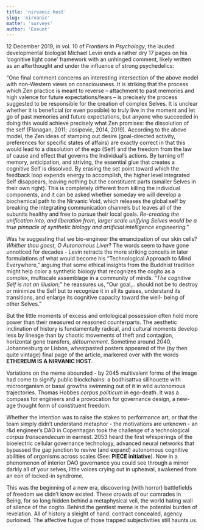 ```yaml
---
title: 'nirvanic host'
slug: 'nirvanic'
matter: 'surveys'
author: 'Exeunt'
---
```


12 December 2019, in vol. 10 of *Frontiers in Psychology*, the lauded developmental biologist Michael Levin ends a rather dry 17 pages on his ‘cognitive light cone’ framework with an unhinged comment, likely written as an afterthought and under the influence of strong psychedelics:

“One final comment concerns an interesting intersection of the above model with non-Western views on consciousness. It is striking that the process which Zen practice is meant to reverse – attachment to past memories and high valence for future expectations/fears – is precisely the process suggested to be responsible for the creation of complex Selves. It is unclear whether it is beneficial (or even possible) to truly live in the moment and let go of past memories and future expectations, but anyone who succeeded in doing this would achieve precisely what Zen promises: the dissolution of the self (Flanagan, 2011; Josipovic, 2014, 2019). According to the above model, the Zen ideas of stamping out desire (goal-directed activity, preferences for specific states of affairs) are exactly correct in that this would lead to a dissolution of the ego (Self) and the freedom from the law of cause and effect that governs the Individual’s actions. By turning off memory, anticipation, and striving, the essential glue that creates a cognitive Self is dissolved. By erasing the set point toward which the feedback loop expends energy to accomplish, the higher level integrated Self disappears, leaving nothing but the constituent parts (smaller Selves in their own right). This is completely different from killing the individual components, and it can be asked whether someday we will develop a biochemical path to the Nirvanic Void, which releases the global self by breaking the integrating communication channels but leaves all of the subunits healthy and free to pursue their local goals. *Re-creating the unification into, and liberation from, larger scale unifying Selves would be a true pinnacle of synthetic biology and artificial intelligence engineering*.”

Was he suggesting that we bio-engineer the emancipation of our skin cells? *Whither thou goest, O Autonomous Liver*? The words seem to have gone unnoticed for decades - Levin retracts the more striking conceits in later formulations of what would become his “Technological Approach to Mind Everywhere,” arguing that some ethical insights from the Buddhist tradition might help color a synthetic biology that recognizes the cogito as a complex, multiscale assemblage in a community of minds. “*The cognitive Self is not an illusion*;” he reassures us, “Our goal,.. should not be to destroy or minimize the Self but to recognize it in all its guises, understand its transitions, and enlarge its cognitive capacity toward the well- being of other Selves.”

But the little moments of excess and ontological possession often hold more power than their measured or reasoned counterparts. The aesthetic inclination of history is fundamentally radical, and cultural moments develop less by lineage than by chaotic movements of theft and contagion, horizontal gene transfers, *détournement*. Sometime around 2040, Johannesburg or Lisbon, wheatpasted posters appeared of the (by then quite vintage) final page of the article, markered over with the words **ETHEREUM IS A NIRVANIC HOST**.  

Variations on the meme abounded - by 2045 multivalent forms of the image had come to signify public blockchains: a bodhisattva sillhouette with microorganism or basal growths swimming out of it in wild autonomous trajectories. Thomas Hobbes *corpus politicum* in ego-death. It was a compass for engineers and a provocation for governance design, a new-age thought form of constituent freedom.

Whether the intention was to raise the stakes to performance art, or that the team simply didn’t understand metaphor - the motivations are unknown - an r&d engineer’s DAO in Copenhagan took the challenge of a technological *corpus transcendecum* in earnest. 2053 heard the first whisperings of the bioelectric cellular governance technology, advanced neural networks that bypassed the gap junction to revive (and expand) autonomous cognitive abilities of organisms across scales (See: **PIECE initiative**). Now in a phenomenon of interior DAO governance you could see through a mirror darkly all of your selves, little voices crying out in upheaval, awakened from an eon of locked-in syndrome. 

This was the beginning of a new era, discovering (with horror) battlefields of freedom we didn’t know existed. These crowds of our comrades in Being, for so long hidden behind a metaphysical veil, the world hating wall of silence of the cogito. Behind the gentlest meme is the potential burden of revelation. All of history a sleight of hand: contract concealed, agency purloined. The affective fugue of those trapped subjectivities still haunts us.